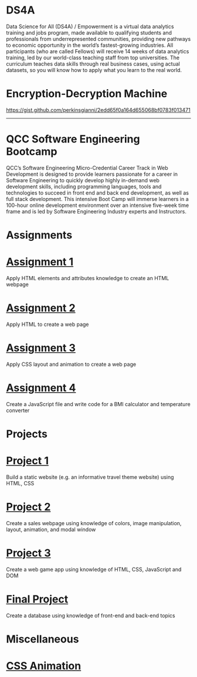 # DS4A
Data Science for All (DS4A) / Empowerment is a virtual data analytics training and jobs program, made available to qualifying students and professionals from underrepresented communities, providing new pathways to economic opportunity in the world’s fastest-growing industries. All participants (who are called Fellows) will receive 14 weeks of data analytics training, led by our world-class teaching staff from top universities. The curriculum teaches data skills through real business cases, using actual datasets, so you will know how to apply what you learn to the real world.

# Encryption-Decryption Machine
https://gist.github.com/perkinsgianni/2edd65f0a164d655068bf0783f013471

-------

# QCC Software Engineering Bootcamp
QCC’s Software Engineering Micro-Credential Career Track in Web Development is designed to provide learners passionate for a career in Software Engineering to quickly develop highly in-demand web development skills, including programming languages, tools and technologies to succeed in front end and back end development, as well as full stack development. This intensive Boot Camp will immerse learners in a 100-hour online development environment over an intensive five-week time frame and is led by Software Engineering Industry experts and Instructors.

# Assignments

# [Assignment 1](https://perkinsgianni.github.io/Assignment1.html)
Apply HTML elements and attributes knowledge to create an HTML webpage

# [Assignment 2](https://perkinsgianni.github.io/Assignment2.html)
Apply HTML to create a web page

# [Assignment 3](https://perkinsgianni.github.io/Assignment3.html)
Apply CSS layout and animation to create a web page

# [Assignment 4](https://perkinsgianni.github.io/Assignment4.html)
Create a JavaScript file and write code for a BMI calculator and temperature converter

# Projects

# [Project 1](https://perkinsgianni.github.io/Project1/)
Build a static website (e.g. an informative travel theme website) using HTML, CSS

# [Project 2](https://perkinsgianni.github.io/Project2/SalesWebpage.html)
Create a sales webpage using knowledge of colors, image manipulation, layout, animation, and modal window

# [Project 3](https://perkinsgianni.github.io/Project3/project3.html)
Create a web game app using knowledge of HTML, CSS, JavaScript and DOM

# [Final Project](https://perkinsgianni.github.io/FinalProject/BlackDatabase.html)
Create a database using knowledge of front-end and back-end topics

# Miscellaneous

# [CSS Animation](https://perkinsgianni.github.io/CSSanimation.html)
